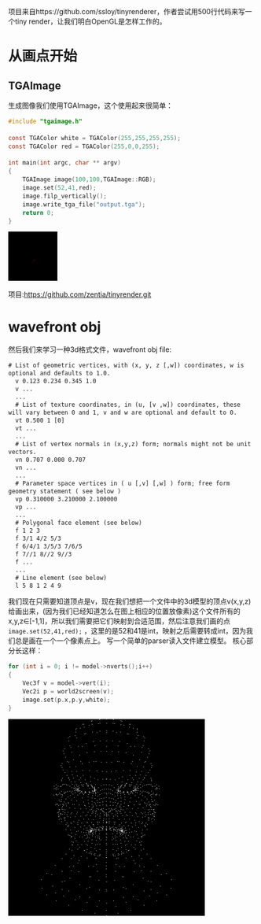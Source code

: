 项目来自https://github.com/ssloy/tinyrenderer，作者尝试用500行代码来写一个tiny render，让我们明白OpenGL是怎样工作的。
# 从画点开始
## TGAImage
生成图像我们使用TGAImage，这个使用起来很简单：
```c
#include "tgaimage.h"

const TGAColor white = TGAColor(255,255,255,255);
const TGAColor red = TGAColor(255,0,0,255);

int main(int argc, char ** argv)
{
    TGAImage image(100,100,TGAImage::RGB);
    image.set(52,41,red);
    image.filp_vertically();
    image.write_tga_file("output.tga");
    return 0;
}
```

![](1.jpg)

项目:https://github.com/zentia/tinyrender.git
# wavefront obj
然后我们来学习一种3d格式文件，wavefront obj file:
```
# List of geometric vertices, with (x, y, z [,w]) coordinates, w is optional and defaults to 1.0.
  v 0.123 0.234 0.345 1.0
  v ...
  ...
  # List of texture coordinates, in (u, [v ,w]) coordinates, these will vary between 0 and 1, v and w are optional and default to 0.
  vt 0.500 1 [0]
  vt ...
  ...
  # List of vertex normals in (x,y,z) form; normals might not be unit vectors.
  vn 0.707 0.000 0.707
  vn ...
  ...
  # Parameter space vertices in ( u [,v] [,w] ) form; free form geometry statement ( see below )
  vp 0.310000 3.210000 2.100000
  vp ...
  ...
  # Polygonal face element (see below)
  f 1 2 3
  f 3/1 4/2 5/3
  f 6/4/1 3/5/3 7/6/5
  f 7//1 8//2 9//3
  f ...
  ...
  # Line element (see below)
  l 5 8 1 2 4 9
```
我们现在只需要知道顶点是v，现在我们想把一个文件中的3d模型的顶点v(x,y,z)给画出来，(因为我们已经知道怎么在图上相应的位置放像素)这个文件所有的x,y,z∈[-1,1]，所以我们需要把它们映射到合适范围，然后注意我们画的点 `image.set(52,41,red);` ，这里的是52和41是int，映射之后需要转成int，因为我们总是画在一个一个像素点上。
写一个简单的parser读入文件建立模型。
核心部分长这样：
```c
for (int i = 0; i != model->nverts();i++)
{
    Vec3f v = model->vert(i);
    Vec2i p = world2screen(v);
    image.set(p.x,p.y,white);
}
```

![](2.jpg)